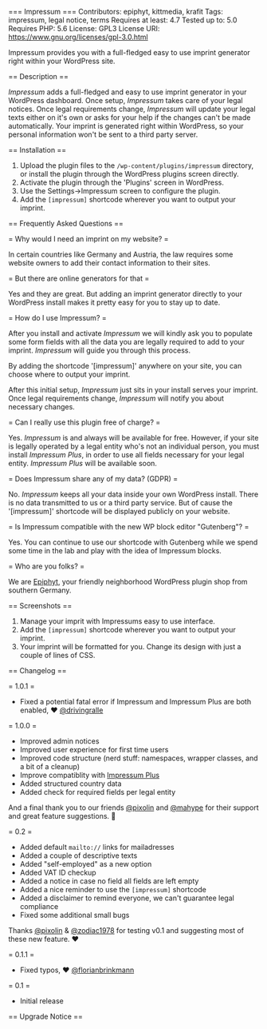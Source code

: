 === Impressum ===
Contributors: epiphyt, kittmedia, krafit
Tags: impressum, legal notice, terms
Requires at least: 4.7
Tested up to: 5.0
Requires PHP: 5.6
License: GPL3
License URI: https://www.gnu.org/licenses/gpl-3.0.html

Impressum provides you with a full-fledged easy to use imprint generator right within your WordPress site.

== Description ==

_Impressum_ adds a full-fledged and easy to use imprint generator in your WordPress dashboard. Once setup, _Impressum_ takes care of your legal notices. Once legal requirements change, _Impressum_ will update your legal texts either on it's own or asks for your help if the changes can't be made automatically. Your imprint is generated right within WordPress, so your personal information won't be sent to a third party server.


== Installation ==

1. Upload the plugin files to the `/wp-content/plugins/impressum` directory, or install the plugin through the WordPress plugins screen directly.
1. Activate the plugin through the 'Plugins' screen in WordPress.
1. Use the Settings->Impressum screen to configure the plugin.
1. Add the `[impressum]` shortcode wherever you want to output your imprint.


== Frequently Asked Questions ==

= Why would I need an imprint on my website? =

In certain countries like Germany and Austria, the law requires some website owners to add their contact information to their sites.

= But there are online generators for that =

Yes and they are great. But adding an imprint generator directly to your WordPress install makes it pretty easy for you to stay up to date.

= How do I use Impressum? =

After you install and activate _Impressum_ we will kindly ask you to populate some form fields with all the data you are legally required to add to your imprint. _Impressum_ will guide you through this process.

By adding the shortcode '[impressum]' anywhere on your site, you can choose where to output your imprint.

After this initial setup, _Impressum_ just sits in your install serves your imprint. Once legal requirements change, _Impressum_ will notify you about necessary changes.

= Can I really use this plugin free of charge? =

Yes. _Impressum_ is and always will be available for free. However, if your site is legally operated by a legal entity who's not an individual person, you must install _Impressum Plus_, in order to use all fields necessary for your legal entity. _Impressum Plus_ will be available soon.

= Does Impressum share any of my data? (GDPR) =

No. _Impressum_ keeps all your data inside your own WordPress install. There is no data transmitted to us or a third party service. But of cause the '[impressum]' shortcode will be displayed publicly on your website.

= Is Impressum compatible with the new WP block editor "Gutenberg"? =

Yes. You can continue to use our shortcode with Gutenberg while we spend some time in the lab and play with the idea of Impressum blocks.

= Who are you folks? =

We are [Epiphyt](https://epiph.yt/), your friendly neighborhood WordPress plugin shop from southern Germany.

== Screenshots ==

1. Manage your imprit with Impressums easy to use interface.
2. Add the `[impressum]` shortcode wherever you want to output your imprint.
3. Your imprint will be formatted for you. Change its design with just a couple of lines of CSS.

== Changelog ==

= 1.0.1 =
* Fixed a potential fatal error if Impressum and Impressum Plus are both enabled, ❤️ [@drivingralle](https://profiles.wordpress.org/drivingralle)

= 1.0.0 =
* Improved admin notices
* Improved user experience for first time users
* Improved code structure (nerd stuff: namespaces, wrapper classes, and a bit of a cleanup)
* Improve compatiblity with [Impressum Plus](https://impressum.plus/)
* Added structured country data
* Added check for required fields per legal entity

And a final thank you to our friends [@pixolin](https://profiles.wordpress.org/pixolin) and [@mahype](https://profiles.wordpress.org/mahype) for their support and great feature suggestions. 🤗

= 0.2 =
* Added default `mailto://` links for mailadresses
* Added a couple of descriptive texts
* Added "self-employed" as a new option
* Added VAT ID checkup
* Added a notice in case no field all fields are left empty
* Added a nice reminder to use the `[impressum]` shortcode
* Added a disclaimer to remind everyone, we can't guarantee legal compliance
* Fixed some additional small bugs 

Thanks [@pixolin](https://profiles.wordpress.org/pixolin) & [@zodiac1978](https://profiles.wordpress.org/zodiac1978) for testing v0.1 and suggesting most of these new feature. ❤️

= 0.1.1 =
* Fixed typos, ❤️ [@florianbrinkmann](https://profiles.wordpress.org/florianbrinkmann)

= 0.1 =
* Initial release

== Upgrade Notice ==